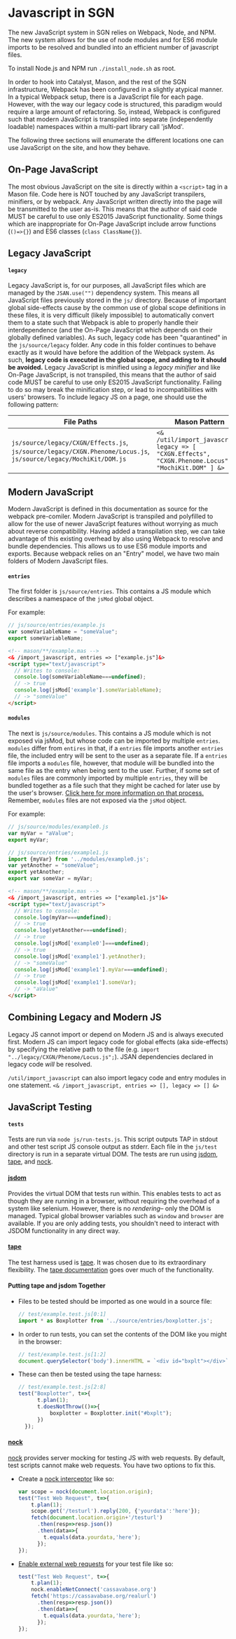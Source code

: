 # Javascript in SGN

The new JavaScript system in SGN relies on Webpack, Node, and NPM. The new system allows for the use of node modules and for ES6 module imports to be resolved and bundled into an efficient number of javascript files.

To install Node.js and NPM run `./install_node.sh` as root.

In order to hook into Catalyst, Mason, and the rest of the SGN infrastructure, Webpack has been configured in a slightly atypical manner. In a typical Webpack setup, there is a JavaScript file for each page. However, with the way our legacy code is structured, this paradigm would require a large amount of refactoring. So, instead, Webpack is configured such that modern JavaScript is transpiled into separate (independently loadable) namespaces within a multi-part library call 'jsMod'.

The following three sections will enumerate the different locations one can use JavaScript on the site, and how they behave.

## On-Page JavaScript
The most obvious JavaScript on the site is directly within a `<script>` tag in a Mason file. Code here is NOT touched by any JavaScript transpilers, minifiers, or by webpack. Any JavaScript written directly into the page will be transmitted to the user as-is. This means that the author of said code MUST be careful to use only ES2015 JavaScript functionality. Some things which are inappropriate for On-Page JavaScript include arrow functions (`()=>{}`) and ES6 classes (`class ClassName{}`).

## Legacy JavaScript
#### `legacy`
Legacy JavaScript is, for our purposes, all JavaScript files which are managed by the `JSAN.use("")` dependency system. This means all JavaScript files previously stored in the `js/` directory. Because of important global side-effects cause by the common use of global scope definitions in these files, it is very difficult (likely impossible) to automatically convert them to a state such that Webpack is able to properly handle their interdependence (and the On-Page JavaScript which depends on their globally defined variables). As such, legacy code has been "quarantined" in the `js/source/legacy` folder. Any code in this folder continues to behave exactly as it would have before the addition of the Webpack system. As such, **legacy code is executed in the global scope, and adding to it should be avoided.** Legacy JavaScript is minified using a  _legacy minifier_ and like On-Page JavaScript, is not transpiled, this means that the author of said code MUST be careful to use only ES2015 JavaScript functionality. Failing to do so may break the minification step, or lead to incompatibilities with users' browsers. To include legacy JS on a page, one should use the following pattern:

| File Paths | Mason Pattern | 
| --------- | ------------- |
| `js/source/legacy/CXGN/Effects.js`, `js/source/legacy/CXGN.Phenome/Locus.js`, `js/source/legacy/MochiKit/DOM.js` | `<& /util/import_javascript, legacy => [ "CXGN.Effects", "CXGN.Phenome.Locus", "MochiKit.DOM" ] &>` |


## Modern JavaScript
Modern JavaScript is defined in this documentation as source for the webpack pre-comiler. Modern JavaScript is transpiled and polyfilled to allow for the use of newer JavaScript features without worrying as much about reverse compatibility. Having added a transpilation step, we can take advantage of this existing overhead by also using Webpack to resolve and bundle dependencies. This allows us to use ES6 module imports and exports. Because webpack relies on an "Entry" model, we have two main folders of Modern JavaScript files. 

#### `entries`

The first folder is `js/source/entries`. This contains a JS module which describes a namespace of the `jsMod` global object.

For example:
```js
// js/source/entries/example.js
var someVariableName = "someValue";
export someVariableName;
```
```html
<!-- mason/**/example.mas -->
<& /import_javascript, entries => ["example.js"]&>
<script type="text/javascript">
  // Writes to console:
  console.log(someVariableName===undefined);
  // -> true
  console.log(jsMod['example'].someVariableName);
  // -> "someValue"
</script>

```

#### `modules`

The next is `js/source/modules`. This contains a JS module which is not exposed via jsMod, but whose code can be imported by multiple `entries`. `modules` differ from `entires` in that, if a `entries` file imports another `entries` file, the included entry will be sent to the user as a separate file. If a `entries` file imports a `modules` file, however, that module will be bundled into the same file as the entry when being sent to the user. Further, if some set of `modules` files are commonly imported by multiple `entries`, they will be bundled together as a file such that they might be cached for later use by the user's browser. [Click here for more information on that process.](https://webpack.js.org/guides/code-splitting/) Remember, `modules` files are not exposed via the `jsMod` object.  

For example:
```js
// js/source/modules/example0.js
var myVar = "aValue";
export myVar;
```
```js
// js/source/entries/example1.js
import {myVar} from '../modules/example0.js';
var yetAnother = "someValue";
export yetAnother;
export var someVar = myVar;
```
```html
<!-- mason/**/example.mas -->
<& /import_javascript, entries => ["example1.js"]&>
<script type="text/javascript">
  // Writes to console:
  console.log(myVar===undefined);
  // -> true
  console.log(yetAnother===undefined);
  // -> true
  console.log(jsMod['example0']===undefined);
  // -> true
  console.log(jsMod['example1'].yetAnother);
  // -> "someValue"
  console.log(jsMod['example1'].myVar===undefined);
  // -> true
  console.log(jsMod['example1'].someVar);
  // -> "aValue"
</script>

```

## Combining Legacy and Modern JS

Legacy JS cannot import or depend on Modern JS and is always executed first. Modern JS can import legacy code for global effects (aka side-effects) by specifying the relative path to the file (e.g. `import "../legacy/CXGN/Phenome/Locus.js";`). JSAN dependencies declared in legacy code _will_ be resolved. 

`/util/import_javascript` can also import legacy code and entry modules in one statement. `<& /import_javascript, entries => [], legacy => [] &>`

## JavaScript Testing

#### `tests`

Tests are run via `node js/run-tests.js`. This script outputs TAP in stdout and other test script JS console output as stderr. Each file in the `js/test` directory is run in a separate virtual DOM. The tests are run using [jsdom](https://github.com/jsdom/jsdom), [tape](https://github.com/substack/tape), and [nock](https://github.com/nock/nock). 

#### [jsdom](https://github.com/jsdom/jsdom)
Provides the virtual DOM that tests run within. This enables tests to act as though they are running in a browser, without requiring the overhead of a system like selenium. However, there is no _rendering_– only the DOM is managed. Typical global browser variables such as `window` and `browser` are available. If you are only adding tests, you shouldn't need to interact with JSDOM functionality in any direct way.

#### [tape](https://github.com/substack/tape)
The test harness used is [tape](https://github.com/substack/tape). It was chosen due to its extraordinary flexibility. The [tape documentation](https://github.com/substack/tape) goes over much of the functionality. 

#### Putting tape and jsdom Together

- Files to be tested should be imported as one would in a source file: 
  ```js
  // test/example.test.js[0:1]
  import * as Boxplotter from '../source/entries/boxplotter.js';
  ```  
- In order to run tests, you can set the contents of the DOM like you might in the browser:
  ```js
  // test/example.test.js[1:2]
  document.querySelector('body').innerHTML = `<div id="bxplt"></div>`;
  ```
- These can then be tested using the tape harness:
  ```js
  // test/example.test.js[2:8]
  test("Boxplotter", t=>{
        t.plan(1);
        t.doesNotThrow(()=>{
            boxplotter = Boxplotter.init("#bxplt");
        })
    });
  ```

#### [nock](https://github.com/nock/nock)
[nock](https://github.com/nock/nock) provides server mocking for testing JS with web requests. By default, test scripts cannot make web requests. You have two options to fix this. 
- Create a [nock interceptor](https://github.com/nock/nock#read-this---about-interceptors) like so:
  ```js
  var scope = nock(document.location.origin);
  test("Test Web Request", t=>{
      t.plan(1);
      scope.get('/testurl').reply(200, {'yourdata':'here'});
      fetch(document.location.origin+'/testurl')
        .then(resp=>resp.json())
        .then(data=>{
          t.equals(data.yourdata,'here');
        });
  });
  ```
- [Enable external web requests](https://github.com/nock/nock#enabling-requests) for your test file like so:
  ```js
  test("Test Web Request", t=>{
      t.plan(1);
      nock.enableNetConnect('cassavabase.org')
      fetch('https://cassavabase.org/realurl')
        .then(resp=>resp.json())
        .then(data=>{
          t.equals(data.yourdata,'here');
        });
  });
  ```
